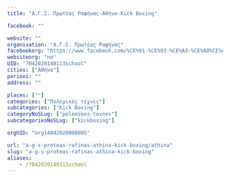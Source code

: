 ```yaml
---
title: "Α.Γ.Σ. Πρωτέας Ραφήνας-Αθήνα-Kick Boxing"

facebook: ""

website: ""
organisation: "Α.Γ.Σ. Πρωτέας Ραφήνας"
facebookorg: "https://www.facebook.com/%CE%91-%CE%93-%CE%A3-%CE%A0%CE%A1%CE%A9%CE%A4%CE%95%CE%91%CE%A3-%CE%A1%CE%91%CE%A6%CE%97%CE%9D%CE%91%CE%A3-269793783033183/"
websiteorg: "no"
UID: "7042020140113school"
cities: ["Αθήνα"]
perioxi: ""
address: ""

places: [""]
categories: ["Πολεμικές τέχνες"]
subcategories: ["Kick Boxing"]
categoryNoSLug: ["polemikes-texnes"]
subcategoriesNoSLug: ["kickboxing"]

orgUID: "org14042020000005"

url: "a-g-s-proteas-rafinas-athina-kick-boxing/athina"
slug: "a-g-s-proteas-rafinas-athina-kick-boxing"
aliases:
    - /7042020140113school
---
```





